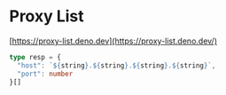 # Proxy List

[https://proxy-list.deno.dev](https://proxy-list.deno.dev/)

```ts
type resp = {
  "host": `${string}.${string}.${string}.${string}`,
  "port": number
}[]
```
